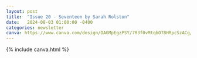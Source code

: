 ```yaml
---
layout: post
title:  "Issue 20 - Seventeen by Sarah Rolston"
date:   2024-08-03 01:00:00 -0400
categories: newsletter
canva: https://www.canva.com/design/DAGMpEgzPSY/7R3f0vMtqbO78HRpcSzACg/view
---
```

{% include canva.html %}
